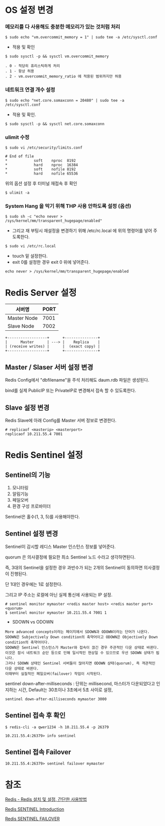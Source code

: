 # OS 설정 변경

### 메모리를 다 사용해도 충분한 메모리가 있는 것처럼 처리
 
```
$ sudo echo "vm.overcommit_memory = 1" | sudo tee -a /etc/sysctl.conf
```
 
- 적용 및 확인

```
$ sudo sysctl -p && sysctl vm.overcommit_memory
```

```
. 0 - 적당히 휴리스틱하게 처리
. 1 - 항상 허용
. 2 - vm.overcommit_memory_ratio 에 적용된 범위까지만 허용
```

### 네트워크 연결 개수 설정

```
$ sudo echo "net.core.somaxconn = 20480" | sudo tee -a /etc/sysctl.conf
```

 
- 적용 및 확인.

```
$ sudo sysctl -p && sysctl net.core.somaxconn
```

### ulimit 수정

```
$ sudo vi /etc/security/limits.conf
```

```
# End of file
*            soft    nproc  8192
*            hard    nproc  16384
*            soft    nofile 8192
*            hard    nofile 65536
```
위의 옵션 설정 후 터미널 재접속 후 확인

```
$ ulimit -a
```

### System Hang 을 막기 위해 THP 사용 안하도록 설정 (옵션)

```
$ sudo sh -c "echo never > /sys/kernel/mm/transparent_hugepage/enabled"
```

- 그리고 재 부팅시 재설정을 변경하기 위해 /etc/rc.local 에 위의 명령어를 넣어 주도록한다.

```
$ sudo vi /etc/rc.local
```

- touch 밑 설정한다.
- exit 0를 설정한 경우 exit 0 위에 넣어준다.

```
echo never > /sys/kernel/mm/transparent_hugepage/enabled
```

# Redis Server 설정
서버명  | PORT
------------- | -------------
Master Node  | 7001
Slave Node | 7002

```
+------------------+      +---------------+
|      Master      | ---> |    Replica    |
| (receive writes) |      |  (exact copy) |
+------------------+      +---------------+
```
## Master / Slaser 서버 설정 변경
Redis Config에서 "dbfilename"을 주석 처리해도 daum.rdb 파일은 생성된다.

bind를 실제 PublicIP 또는 PrivateIP로 변경해서 접속 할 수 있도록한다.

## Slave 설정 변경
Redis Slave에 아래 Config를 Master 서버 정보로 변경한다.

```
# replicaof <masterip> <masterport>
replicaof 10.211.55.4 7001
```

# Redis Sentinel 설정
## Sentinel의 기능
1. 모니터링
2. 알림기능
3. 페일오버
4. 환경 구성 프로바이더

Sentinel은 홀수(1, 3, 5)를 사용해야한다.

## Sentinel 설정 변경
Sentinel이 감시할 레디스 Master 인스턴스 정보를 넣어준다.

quorum 은 의사결정에 필요한 최소 Sentinel 노드 수라고 생각하면된다.

즉, 3대의 Sentinel을 설정한 경우 과반수가 되는 2개의 Sentinel이 동의하면 의사결정이 진행된다.

단 1대인 경우에는 1로 설정한다.

그리고 IP 주소는 로컬에 아닌 실제 통신에 사용되는 IP 설정.

```
# sentinel monitor mymaster <redis master host> <redis master port> <quorum>
$ sentinel monitor mymaster 10.211.55.4 7001 1
```

- SDOWN vs ODOWN

```
More advanced concepts이라는 페이지에서 SDOWN과 ODOWN이라는 단어가 나온다.
SDOWN은 Subjectively Down condition의 축약어이고 ODOWN은 Objectively Down condition의 축약어이다.
SDOWN은 Sentinel 인스턴스가 Master와 접속이 끊긴 경우 주관적인 다운 상태로 바뀐다.
이것은 잠시 네트워크 순단 등으로 인해 일시적인 현상일 수 있으므로 우선 SDOWN 상태가 됩니다.
그러나 SDOWN 상태인 Sentinel 서버들이 많아지면 ODOWN 상태(quorum), 즉 객관적인 다운 상태로 바뀐다.
이때부터 실질적인 페일오버(failover) 작업이 시작된다.
```

sentinel down-after-milliseconds : 단위는 millisecond, 마스터가 다운되었다고 인지하는 시간, Default는 30초이나 3초에서 5초 사이로 설정,

```
sentinel down-after-milliseconds mymaster 3000
```

## Sentinel 접속 후 확인

```
$ redis-cli -a qwer1234 -h 10.211.55.4 -p 26379

10.211.55.4:26379> info sentinel
```

## Sentinel 접속 Failover

```
10.211.55.4:26379> sentinel failover mymaster
```




# 참조
[Redis - Redis 설치 및 설정, 간단한 사용방법](https://coding-start.tistory.com/126?category=791662)

[Redis SENTINEL Introduction](http://redisgate.jp/redis/sentinel/sentinel.php)

[Redis SENTINEL FAILOVER](http://redisgate.jp/redis/sentinel/sentinel_failover.php)

